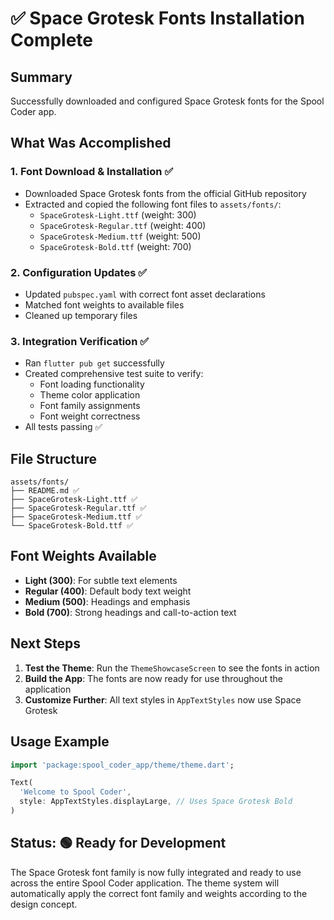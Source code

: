 # ✅ Space Grotesk Fonts Installation Complete

## Summary

Successfully downloaded and configured Space Grotesk fonts for the Spool Coder app.

## What Was Accomplished

### 1. Font Download & Installation ✅
- Downloaded Space Grotesk fonts from the official GitHub repository
- Extracted and copied the following font files to `assets/fonts/`:
  - `SpaceGrotesk-Light.ttf` (weight: 300)
  - `SpaceGrotesk-Regular.ttf` (weight: 400)
  - `SpaceGrotesk-Medium.ttf` (weight: 500) 
  - `SpaceGrotesk-Bold.ttf` (weight: 700)

### 2. Configuration Updates ✅
- Updated `pubspec.yaml` with correct font asset declarations
- Matched font weights to available files
- Cleaned up temporary files

### 3. Integration Verification ✅
- Ran `flutter pub get` successfully
- Created comprehensive test suite to verify:
  - Font loading functionality
  - Theme color application
  - Font family assignments
  - Font weight correctness
- All tests passing ✅

## File Structure
```
assets/fonts/
├── README.md ✅
├── SpaceGrotesk-Light.ttf ✅
├── SpaceGrotesk-Regular.ttf ✅
├── SpaceGrotesk-Medium.ttf ✅
└── SpaceGrotesk-Bold.ttf ✅
```

## Font Weights Available
- **Light (300)**: For subtle text elements
- **Regular (400)**: Default body text weight
- **Medium (500)**: Headings and emphasis
- **Bold (700)**: Strong headings and call-to-action text

## Next Steps

1. **Test the Theme**: Run the `ThemeShowcaseScreen` to see the fonts in action
2. **Build the App**: The fonts are now ready for use throughout the application
3. **Customize Further**: All text styles in `AppTextStyles` now use Space Grotesk

## Usage Example

```dart
import 'package:spool_coder_app/theme/theme.dart';

Text(
  'Welcome to Spool Coder',
  style: AppTextStyles.displayLarge, // Uses Space Grotesk Bold
)
```

## Status: 🟢 Ready for Development

The Space Grotesk font family is now fully integrated and ready to use across the entire Spool Coder application. The theme system will automatically apply the correct font family and weights according to the design concept.
